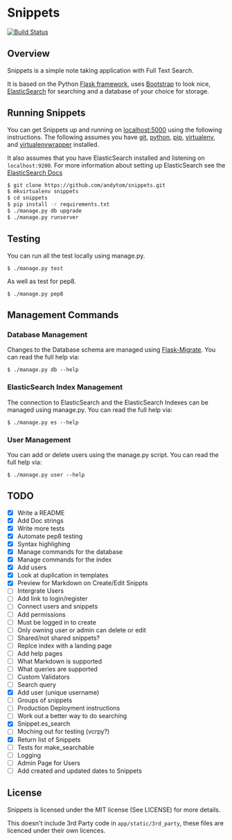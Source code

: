 Snippets
========

[![Build Status](https://travis-ci.org/andytom/snippets.svg?branch=master)](https://travis-ci.org/andytom/snippets)

Overview
--------
Snippets is a simple note taking application with Full Text Search.

It is based on the Python [Flask framework](http://flask.pocoo.org/), uses
[Bootstrap](http://getbootstrap.com/) to look nice,
[ElasticSearch](https://www.elastic.co/products/elasticsearch) for searching
and a database of your choice for storage.

Running Snippets
----------------
You can get Snippets up and running on [localhost:5000](http://localhost:5000/)
using the following instructions. The following assumes you have [git](https://git-scm.com/),
[python](https://www.python.org/), [pip](https://docs.python.org/2.7/installing/),
[virtualenv](https://virtualenv.pypa.io/en/latest/),
and [virtualenvwrapper](https://virtualenvwrapper.readthedocs.org/en/latest/) installed.

It also assumes that you have ElasticSearch installed and listening
on ```localhost:9200```. For more information about setting up ElasticSearch
see the
[ElasticSearch Docs](https://www.elastic.co/guide/en/elasticsearch/reference/current/index.html)

~~~ bash
$ git clone https://github.com/andytom/snippets.git
$ mkvirtualenv snippets
$ cd snippets
$ pip install -r requirements.txt
$ ./manage.py db upgrade
$ ./manage.py runserver
~~~


Testing
-------
You can run all the test locally using manage.py.

~~~
$ ./manage.py test
~~~

As well as test for pep8.

~~~
$ ./manage.py pep8
~~~

Management Commands
-------------------

### Database Management
Changes to the Database schema are managed using [Flask-Migrate](https://flask-migrate.readthedocs.org/en/latest/).
You can read the full help via:

~~~
$ ./manage.py db --help
~~~

### ElasticSearch Index Management
The connection to ElasticSearch and the ElasticSearch Indexes can be managed using manage.py.
You can read the full help via:

~~~
$ ./manage.py es --help
~~~

### User Management
You can add or delete users using the manage.py script.
You can read the full help via:

~~~
$ ./manage.py user --help
~~~

TODO
----
- [x] Write a README
- [x] Add Doc strings
- [x] Write more tests
- [x] Automate pep8 testing
- [x] Syntax highlighing
- [x] Manage commands for the database
- [x] Manage commands for the index
- [x] Add users
- [x] Look at duplication in templates
- [x] Preview for Markdown on Create/Edit Snippts
- [ ] Intergrate Users
 - [ ] Add link to login/register
 - [ ] Connect users and snippets
- [ ] Add permissions
 - [ ] Must be logged in to create
 - [ ] Only owning user or admin can delete or edit
 - [ ] Shared/not shared snippets?
- [ ] Replce index with a landing page
- [ ] Add help pages
 - [ ] What Markdown is supported
 - [ ] What queries are supported
- [ ] Custom Validators
 - [ ] Search query
 - [x] Add user (unique username)
- [ ] Groups of snippets
- [ ] Production Deployment instructions
- [ ] Work out a better way to do searching
 - [x] Snippet.es_search
 - [ ] Moching out for testing (vcrpy?)
 - [x] Return list of Snippets
- [ ] Tests for make_searchable
- [ ] Logging
- [ ] Admin Page for Users
- [ ] Add created and updated dates to Snippets

License
-------
Snippets is licensed under the MIT license (See LICENSE) for more details.

This doesn't include 3rd Party code in ```app/static/3rd_party```, these files
are licenced under their own licences.
